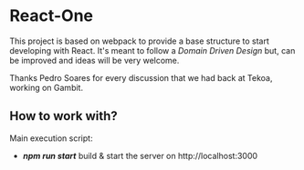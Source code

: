 # React-One
This project is based on webpack to provide a base structure to start developing with React. It's meant to follow a _Domain Driven Design_ but, can be improved and ideas will be very welcome. 

Thanks Pedro Soares for every discussion that we had back at Tekoa, working on Gambit.

## How to work with?

Main execution script:

- _**npm run start**_ 
build & start the server on http://localhost:3000

